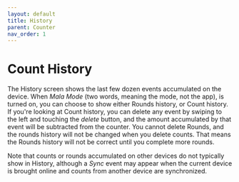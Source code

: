 ```yaml
---
layout: default
title: History
parent: Counter
nav_order: 1
---
```


# Count History 

The History screen shows the last few dozen events accumulated on the device. When *Mala Mode* (two words, meaning the mode, not the app), is turned on, you can choose to show either  Rounds history, or  Count history. If you're looking at Count history, you can delete any event by swiping to the left and touching the *delete* button, and the amount accumulated by that event will be subtracted from the counter.  You cannot delete Rounds, and the rounds history will not be changed when you delete counts. That means the Rounds history will not be correct until you complete more rounds.

Note that counts or rounds accumulated on other devices do not typically show in History, although a *Sync* event may appear when the current device is brought online and counts from another device are synchronized.
